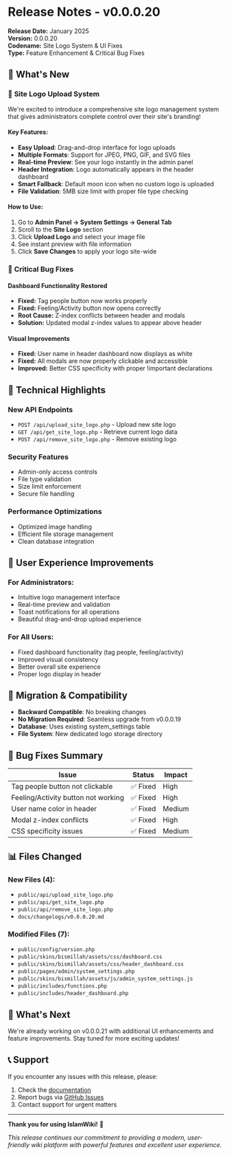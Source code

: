 # Release Notes - v0.0.0.20

**Release Date:** January 2025  
**Version:** 0.0.0.20  
**Codename:** Site Logo System & UI Fixes  
**Type:** Feature Enhancement & Critical Bug Fixes

## 🎉 **What's New**

### 🎨 **Site Logo Upload System**
We're excited to introduce a comprehensive site logo management system that gives administrators complete control over their site's branding!

#### **Key Features:**
- **Easy Upload**: Drag-and-drop interface for logo uploads
- **Multiple Formats**: Support for JPEG, PNG, GIF, and SVG files
- **Real-time Preview**: See your logo instantly in the admin panel
- **Header Integration**: Logo automatically appears in the header dashboard
- **Smart Fallback**: Default moon icon when no custom logo is uploaded
- **File Validation**: 5MB size limit with proper file type checking

#### **How to Use:**
1. Go to **Admin Panel → System Settings → General Tab**
2. Scroll to the **Site Logo** section
3. Click **Upload Logo** and select your image file
4. See instant preview with file information
5. Click **Save Changes** to apply your logo site-wide

### 🔧 **Critical Bug Fixes**

#### **Dashboard Functionality Restored**
- **Fixed:** Tag people button now works properly
- **Fixed:** Feeling/Activity button now opens correctly
- **Root Cause:** Z-index conflicts between header and modals
- **Solution:** Updated modal z-index values to appear above header

#### **Visual Improvements**
- **Fixed:** User name in header dashboard now displays as white
- **Fixed:** All modals are now properly clickable and accessible
- **Improved:** Better CSS specificity with proper !important declarations

## 🚀 **Technical Highlights**

### **New API Endpoints**
- `POST /api/upload_site_logo.php` - Upload new site logo
- `GET /api/get_site_logo.php` - Retrieve current logo data  
- `POST /api/remove_site_logo.php` - Remove existing logo

### **Security Features**
- Admin-only access controls
- File type validation
- Size limit enforcement
- Secure file handling

### **Performance Optimizations**
- Optimized image handling
- Efficient file storage management
- Clean database integration

## 📱 **User Experience Improvements**

### **For Administrators:**
- Intuitive logo management interface
- Real-time preview and validation
- Toast notifications for all operations
- Beautiful drag-and-drop upload experience

### **For All Users:**
- Fixed dashboard functionality (tag people, feeling/activity)
- Improved visual consistency
- Better overall site experience
- Proper logo display in header

## 🔄 **Migration & Compatibility**

- **Backward Compatible**: No breaking changes
- **No Migration Required**: Seamless upgrade from v0.0.0.19
- **Database**: Uses existing system_settings table
- **File System**: New dedicated logo storage directory

## 🐛 **Bug Fixes Summary**

| Issue | Status | Impact |
|-------|--------|---------|
| Tag people button not clickable | ✅ Fixed | High |
| Feeling/Activity button not working | ✅ Fixed | High |
| User name color in header | ✅ Fixed | Medium |
| Modal z-index conflicts | ✅ Fixed | High |
| CSS specificity issues | ✅ Fixed | Medium |

## 📊 **Files Changed**

### **New Files (4):**
- `public/api/upload_site_logo.php`
- `public/api/get_site_logo.php`
- `public/api/remove_site_logo.php`
- `docs/changelogs/v0.0.0.20.md`

### **Modified Files (7):**
- `public/config/version.php`
- `public/skins/bismillah/assets/css/dashboard.css`
- `public/skins/bismillah/assets/css/header_dashboard.css`
- `public/pages/admin/system_settings.php`
- `public/skins/bismillah/assets/js/admin_system_settings.js`
- `public/includes/functions.php`
- `public/includes/header_dashboard.php`

## 🎯 **What's Next**

We're already working on v0.0.0.21 with additional UI enhancements and feature improvements. Stay tuned for more exciting updates!

## 📞 **Support**

If you encounter any issues with this release, please:
1. Check the [documentation](https://github.com/drkhalidabdullah/islamwiki/docs)
2. Report bugs via [GitHub Issues](https://github.com/drkhalidabdullah/islamwiki/issues)
3. Contact support for urgent matters

---

**Thank you for using IslamWiki!** 🕌

*This release continues our commitment to providing a modern, user-friendly wiki platform with powerful features and excellent user experience.*
